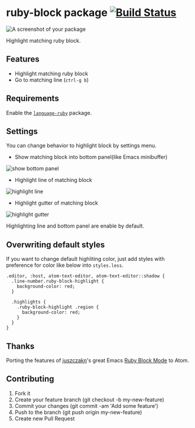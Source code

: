 # ruby-block package [![Build Status](https://travis-ci.org/hmatsuda/ruby-block.svg?branch=master)](https://travis-ci.org/hmatsuda/ruby-block)

![A screenshot of your package](http://cl.ly/image/194216251H3v/ruby-block.gif)

Highlight matching ruby block.

## Features
- Highlight matching ruby block
- Go to matching line (`ctrl-g b`)

## Requirements
Enable the [`language-ruby`](https://atom.io/packages/language-ruby) package.

## Settings
You can change behavior to highlight block by settings menu.
  
- Show matching block into bottom panel(like Emacs minibuffer)

![show bottom panel](http://cl.ly/image/0d081N2t2p0f/Image%202015-01-16%20at%201.05.32%20%E5%8D%88%E5%89%8D.png)

- Highlight line of matching block

![highlight line](http://cl.ly/image/1v3N0F1R3B15/test_rb_-__Users_hakutoitoi__atom_packages_ruby-block_-_Atom.png)

- Highlight gutter of matching block

![highlight gutter](http://cl.ly/image/1x0g1e291k0v/Image%202015-01-16%20at%201.03.15%20%E5%8D%88%E5%89%8D.png)

Highlighting line and bottom panel are enable by default.

## Overwriting default styles
If you want to change default highliting color, just add styles with preference for color like below into `styles.less`.
```less
.editor, :host, atom-text-editor, atom-text-editor::shadow {
  .line-number.ruby-block-highlight {
    background-color: red;
  }
  
  .highlights {
    .ruby-block-highlight .region {
      background-color: red;
    }
  }
}
```

## Thanks
Porting the features of [juszczakn](https://github.com/juszczakn)'s great Emacs [Ruby Block Mode](https://github.com/juszczakn/ruby-block) to Atom.

## Contributing
1. Fork it
2. Create your feature branch (git checkout -b my-new-feature)
3. Commit your changes (git commit -am 'Add some feature')
4. Push to the branch (git push origin my-new-feature)
5. Create new Pull Request
